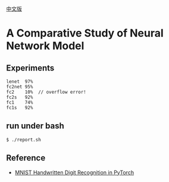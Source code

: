 [中文版](./doc/chinese.md)

# A Comparative Study of Neural Network Model

## Experiments

```
lenet  97%
fc2net 95%
fc2    10%  // overflow error!
fc2s   92%
fc1    74%
fc1s   92%
```

## run under bash

```
$ ./report.sh
```

## Reference

* [MNIST Handwritten Digit Recognition in PyTorch](https://nextjournal.com/gkoehler/pytorch-mnist)
